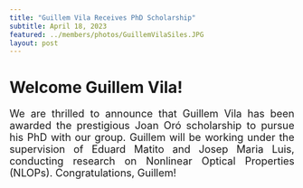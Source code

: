```yaml
---
title: "Guillem Vila Receives PhD Scholarship"
subtitle: April 18, 2023
featured: ../members/photos/GuillemVilaSiles.JPG
layout: post
---
```


<body>
    <h1>Welcome Guillem Vila!</h1>
    <p style="font-size: 18px;
            text-align: justify;">We are thrilled to announce that Guillem Vila has been awarded the prestigious Joan Oró scholarship to pursue his PhD with our group. Guillem will be working under the supervision of Eduard Matito and Josep Maria Luis, conducting research on Nonlinear Optical Properties (NLOPs). Congratulations, Guillem!</p>
</body>

